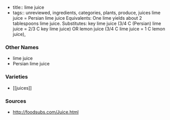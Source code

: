 - title:: lime juice
- tags:: unreviewed, ingredients, categories, plants, produce, juices
lime juice = Persian lime juice Equivalents: One lime yields about 2 tablespoons lime juice. Substitutes: key lime juice (3/4 C (Persian) lime juice = 2/3 C key lime juice) OR lemon juice (3/4 C lime juice = 1 C lemon juice),

### Other Names

* lime juice
* Persian lime juice

### Varieties

* [[juices]]

### Sources
* http://foodsubs.com/Juice.html
